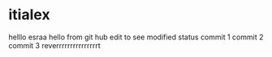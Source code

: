 # itialex
helllo esraa
hello from git hub 
edit to see modified status
 commit 1
commit 2
commit 3
reverrrrrrrrrrrrrrrt
